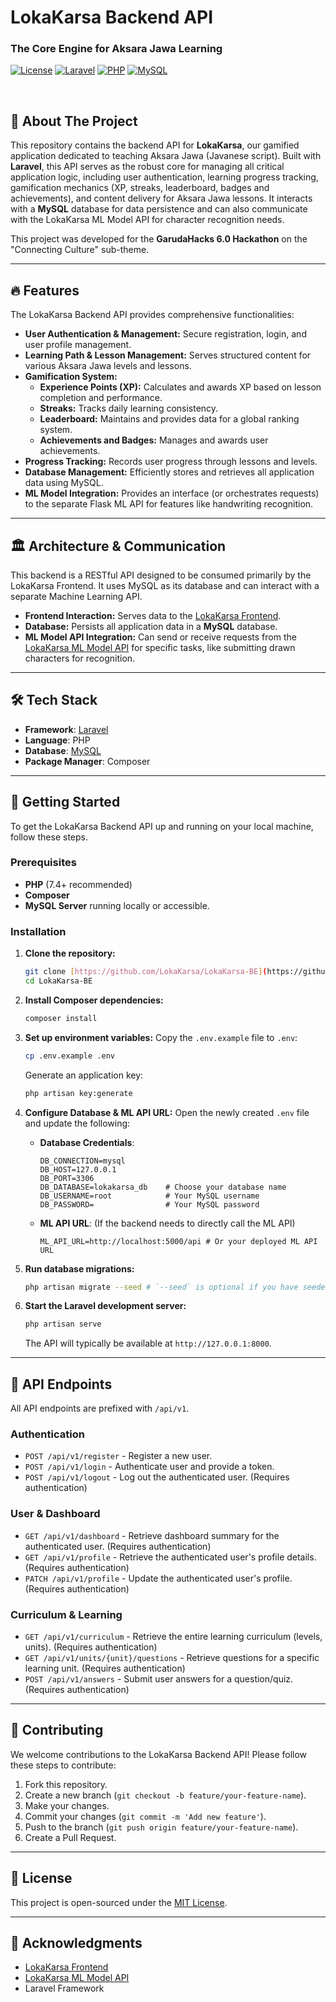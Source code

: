# LokaKarsa Backend API

### The Core Engine for Aksara Jawa Learning

[![License](https://img.shields.io/badge/license-MIT-blue.svg)](../../LICENSE)
[![Laravel](https://img.shields.io/badge/Laravel-FF2D20?style=for-the-badge&logo=laravel&logoColor=white)](https://laravel.com/)
[![PHP](https://img.shields.io/badge/PHP-777BB4?style=for-the-badge&logo=php&logoColor=white)](https://www.php.net/)
[![MySQL](https://img.shields.io/badge/MySQL-005C84?style=for-the-badge&logo=mysql&logoColor=white)](https://www.mysql.com/)

<br/>

## 📖 About The Project

This repository contains the backend API for **LokaKarsa**, our gamified application dedicated to teaching Aksara Jawa (Javanese script). Built with **Laravel**, this API serves as the robust core for managing all critical application logic, including user authentication, learning progress tracking, gamification mechanics (XP, streaks, leaderboard, badges and achievements), and content delivery for Aksara Jawa lessons. It interacts with a **MySQL** database for data persistence and can also communicate with the LokaKarsa ML Model API for character recognition needs.

This project was developed for the **GarudaHacks 6.0 Hackathon** on the "Connecting Culture" sub-theme.

---

## 🔥 Features

The LokaKarsa Backend API provides comprehensive functionalities:

-   **User Authentication & Management:** Secure registration, login, and user profile management.
-   **Learning Path & Lesson Management:** Serves structured content for various Aksara Jawa levels and lessons.
-   **Gamification System:**
    -   **Experience Points (XP):** Calculates and awards XP based on lesson completion and performance.
    -   **Streaks:** Tracks daily learning consistency.
    -   **Leaderboard:** Maintains and provides data for a global ranking system.
    -   **Achievements and Badges:** Manages and awards user achievements.
-   **Progress Tracking:** Records user progress through lessons and levels.
-   **Database Management:** Efficiently stores and retrieves all application data using MySQL.
-   **ML Model Integration:** Provides an interface (or orchestrates requests) to the separate Flask ML API for features like handwriting recognition.

---

## 🏛️ Architecture & Communication

This backend is a RESTful API designed to be consumed primarily by the LokaKarsa Frontend. It uses MySQL as its database and can interact with a separate Machine Learning API.

-   **Frontend Interaction:** Serves data to the [LokaKarsa Frontend](https://github.com/LokaKarsa/LokaKarsa-FE).
-   **Database:** Persists all application data in a **MySQL** database.
-   **ML Model API Integration:** Can send or receive requests from the [LokaKarsa ML Model API](https://github.com/LokaKarsa/LokaKarsa-Model-API) for specific tasks, like submitting drawn characters for recognition.

---

## 🛠️ Tech Stack

-   **Framework**: [Laravel](https://laravel.com/)
-   **Language**: PHP
-   **Database**: [MySQL](https://www.mysql.com/)
-   **Package Manager**: Composer

---

## 🚀 Getting Started

To get the LokaKarsa Backend API up and running on your local machine, follow these steps.

### Prerequisites

-   **PHP** (7.4+ recommended)
-   **Composer**
-   **MySQL Server** running locally or accessible.

### Installation

1.  **Clone the repository:**

    ```bash
    git clone [https://github.com/LokaKarsa/LokaKarsa-BE](https://github.com/LokaKarsa/LokaKarsa-BE)
    cd LokaKarsa-BE
    ```

2.  **Install Composer dependencies:**

    ```bash
    composer install
    ```

3.  **Set up environment variables:**
    Copy the `.env.example` file to `.env`:

    ```bash
    cp .env.example .env
    ```

    Generate an application key:

    ```bash
    php artisan key:generate
    ```

4.  **Configure Database & ML API URL:**
    Open the newly created `.env` file and update the following:

    -   **Database Credentials**:
        ```
        DB_CONNECTION=mysql
        DB_HOST=127.0.0.1
        DB_PORT=3306
        DB_DATABASE=lokakarsa_db    # Choose your database name
        DB_USERNAME=root            # Your MySQL username
        DB_PASSWORD=                # Your MySQL password
        ```
    -   **ML API URL**: (If the backend needs to directly call the ML API)
        ```
        ML_API_URL=http://localhost:5000/api # Or your deployed ML API URL
        ```

5.  **Run database migrations:**

    ```bash
    php artisan migrate --seed # `--seed` is optional if you have seeders for initial data
    ```

6.  **Start the Laravel development server:**
    ```bash
    php artisan serve
    ```
    The API will typically be available at `http://127.0.0.1:8000`.

---

## 📌 API Endpoints

All API endpoints are prefixed with `/api/v1`.

### Authentication

-   `POST /api/v1/register` - Register a new user.
-   `POST /api/v1/login` - Authenticate user and provide a token.
-   `POST /api/v1/logout` - Log out the authenticated user. (Requires authentication)

### User & Dashboard

-   `GET /api/v1/dashboard` - Retrieve dashboard summary for the authenticated user. (Requires authentication)
-   `GET /api/v1/profile` - Retrieve the authenticated user's profile details. (Requires authentication)
-   `PATCH /api/v1/profile` - Update the authenticated user's profile. (Requires authentication)

### Curriculum & Learning

-   `GET /api/v1/curriculum` - Retrieve the entire learning curriculum (levels, units). (Requires authentication)
-   `GET /api/v1/units/{unit}/questions` - Retrieve questions for a specific learning unit. (Requires authentication)
-   `POST /api/v1/answers` - Submit user answers for a question/quiz. (Requires authentication)

---

## 🤝 Contributing

We welcome contributions to the LokaKarsa Backend API! Please follow these steps to contribute:

1.  Fork this repository.
2.  Create a new branch (`git checkout -b feature/your-feature-name`).
3.  Make your changes.
4.  Commit your changes (`git commit -m 'Add new feature'`).
5.  Push to the branch (`git push origin feature/your-feature-name`).
6.  Create a Pull Request.

---

## 📄 License

This project is open-sourced under the [MIT License](LICENSE.md).

---

## 🙏 Acknowledgments

-   [LokaKarsa Frontend](https://github.com/LokaKarsa/LokaKarsa-FE)
-   [LokaKarsa ML Model API](https://github.com/LokaKarsa/LokaKarsa-Model-API)
-   Laravel Framework
